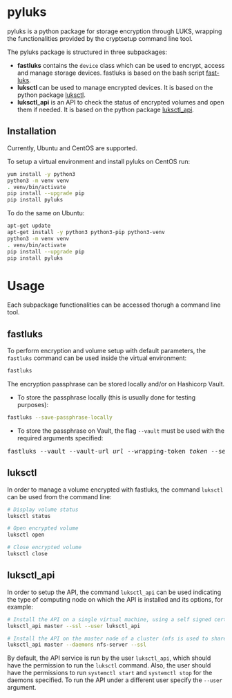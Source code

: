 # pyluks
pyluks is a python package for storage encryption through LUKS, wrapping the functionalities provided by the cryptsetup command line tool.

The pyluks package is structured in three subpackages:
* **fastluks** contains the `device` class which can be used to encrypt, access and manage storage devices. fastluks is based on the bash script [fast-luks](https://github.com/Laniakea-elixir-it/fast-luks).
* **luksctl** can be used to manage encrypted devices. It is based on the python package [luksctl](https://github.com/Laniakea-elixir-it/luksctl).
* **luksctl_api** is an API to check the status of encrypted volumes and open them if needed. It is based on the python package [luksctl_api](https://github.com/Laniakea-elixir-it/luksctl_api).


## Installation
Currently, Ubuntu and CentOS are supported.

To setup a virtual environment and install pyluks on CentOS run:
```bash
yum install -y python3
python3 -m venv venv
. venv/bin/activate
pip install --upgrade pip
pip install pyluks
```
To do the same on Ubuntu:
```bash
apt-get update
apt-get install -y python3 python3-pip python3-venv
python3 -m venv venv
. venv/bin/activate
pip install --upgrade pip
pip install pyluks
```

# Usage
Each subpackage functionalities can be accessed thorugh a command line tool.

## fastluks
To perform encryption and volume setup with default parameters, the `fastluks` command can be used inside the virtual environment:
```bash
fastluks
```
The encryption passphrase can be stored locally and/or on Hashicorp Vault.
- To store the passphrase locally (this is usually done for testing purposes):
```bash
fastluks --save-passphrase-locally
```
- To store the passphrase on Vault, the flag `--vault` must be used with the required arguments specified:
<pre>
fastluks --vault --vault-url <i>url</i> --wrapping-token <i>token</i> --secret-path <i>path</i> --user-key <i>key</i>
</pre>


## luksctl
In order to manage a volume encrypted with fastluks, the command `luksctl` can be used from the command line:
```bash
# Display volume status
luksctl status

# Open encrypted volume
luksctl open

# Close encrypted volume
luksctl close
```


## luksctl_api
In order to setup the API, the command `luksctl_api` can be used indicating the type of computing node on which the API is installed and its options, for example:
```bash
# Install the API on a single virtual machine, using a self signed certificate
luksctl_api master --ssl --user luksctl_api
```
```bash
# Install the API on the master node of a cluster (nfs is used to share the encrypted volume data) using a self signed certificate
luksctl_api master --daemons nfs-server --ssl 
```

By default, the API service is run by the user `luksctl_api`, which should have the permission to run the `luksctl` command. Also, the user should have the permissions to run `systemctl start` and `systemctl stop` for the daemons specified. To run the API under a different user specify the `--user` argument.
